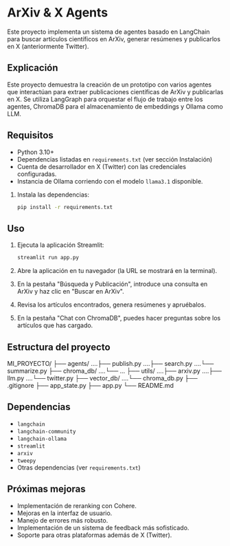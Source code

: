 # ArXiv & X Agents

Este proyecto implementa un sistema de agentes basado en LangChain para buscar artículos científicos en ArXiv, generar resúmenes y publicarlos en X (anteriormente Twitter).

## Explicación

Este proyecto demuestra la creación de un prototipo con varios agentes que interactúan para extraer publicaciones científicas de ArXiv y publicarlas en X. Se utiliza LangGraph para orquestar el flujo de trabajo entre los agentes, ChromaDB para el almacenamiento de embeddings y Ollama como LLM.

## Requisitos

*   Python 3.10+
*   Dependencias listadas en `requirements.txt` (ver sección Instalación)
*   Cuenta de desarrollador en X (Twitter) con las credenciales configuradas.
*   Instancia de Ollama corriendo con el modelo `llama3.1` disponible.


1.  Instala las dependencias:

    ```bash
    pip install -r requirements.txt
    ```

## Uso

1.  Ejecuta la aplicación Streamlit:

    ```bash
    streamlit run app.py
    ```

2.  Abre la aplicación en tu navegador (la URL se mostrará en la terminal).

3.  En la pestaña "Búsqueda y Publicación", introduce una consulta en ArXiv y haz clic en "Buscar en ArXiv".

4.  Revisa los artículos encontrados, genera resúmenes y apruébalos.

5.  En la pestaña "Chat con ChromaDB", puedes hacer preguntas sobre los artículos que has cargado.

## Estructura del proyecto

MI_PROYECTO/
├── agents/
....├── publish.py
....├── search.py
....└── summarize.py
├── chroma_db/
....└── ...
├── utils/
....├── arxiv.py
....├── llm.py
....└── twitter.py
├── vector_db/
....└── chroma_db.py
├── .gitignore
├── app_state.py
├── app.py
└── README.md

## Dependencias

*   `langchain`
*   `langchain-community`
*   `langchain-ollama`
*   `streamlit`
*   `arxiv`
*   `tweepy`
*   Otras dependencias (ver `requirements.txt`)

## Próximas mejoras

*   Implementación de reranking con Cohere.
*   Mejoras en la interfaz de usuario.
*   Manejo de errores más robusto.
*   Implementación de un sistema de feedback más sofisticado.
*   Soporte para otras plataformas además de X (Twitter).
